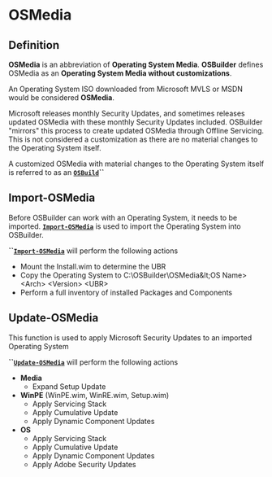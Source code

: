 # OSMedia

## Definition

**OSMedia** is an abbreviation of **Operating System Media**.  **OSBuilder** defines OSMedia as an **Operating System Media without customizations**.

An Operating System ISO downloaded from Microsoft MVLS or MSDN would be considered **OSMedia**.

Microsoft releases monthly Security Updates, and sometimes releases updated OSMedia with these monthly Security Updates included.  OSBuilder "mirrors" this process to create updated OSMedia through Offline Servicing.  This is not considered a customization as there are no material changes to the Operating System itself.

A customized OSMedia with material changes to the Operating System itself is referred to as an [**`OSBuild`**](../../../../osdbuilder/docs/functions/osbuild/)**\`\`**

## Import-OSMedia

Before OSBuilder can work with an Operating System, it needs to be imported.  [**`Import-OSMedia`**](import-osmedia/) is used to import the Operating System into OSBuilder.

**\`\`**[**`Import-OSMedia`**](import-osmedia/) will perform the following actions

* Mount the Install.wim to determine the UBR
* Copy the Operating System to C:\OSBuilder\OSMedia\&lt;OS Name&gt; &lt;Arch&gt; &lt;Version&gt; &lt;UBR&gt;
* Perform a full inventory of installed Packages and Components

## Update-OSMedia

This function is used to apply Microsoft Security Updates to an imported Operating System

**\`\`**[**`Update-OSMedia`**](update-osmedia/) will perform the following actions

* **Media**
  * Expand Setup Update
* **WinPE** \(WinPE.wim, WinRE.wim, Setup.wim\)
  * Apply Servicing Stack
  * Apply Cumulative Update
  * Apply Dynamic Component Updates
* **OS**
  * Apply Servicing Stack
  * Apply Cumulative Update
  * Apply Dynamic Component Updates
  * Apply Adobe Security Updates



